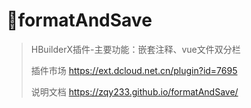 # 🎉formatAndSave
> HBuilderX插件-主要功能：嵌套注释、vue文件双分栏
>
> 插件市场 https://ext.dcloud.net.cn/plugin?id=7695
> 
> 说明文档 https://zqy233.github.io/formatAndSave/

